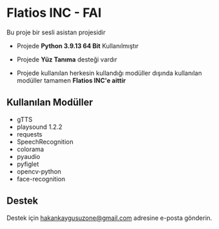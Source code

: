 
# Flatios INC - **FAI**

Bu proje bir sesli asistan projesidir

- Projede **Python 3.9.13 64 Bit** Kullanılmıştır

- Projede **Yüz Tanıma** desteği vardır

- Projede kullanılan herkesin kullandığı modüller dışında kullanılan modüller tamamen **Flatios INC'e aittir**


## Kullanılan Modüller

- gTTS
- playsound 1.2.2
- requests
- SpeechRecognition
- colorama
- pyaudio
- pyfiglet
- opencv-python
- face-recognition
  
## Destek

Destek için hakankaygusuzone@gmail.com adresine e-posta gönderin.

  
